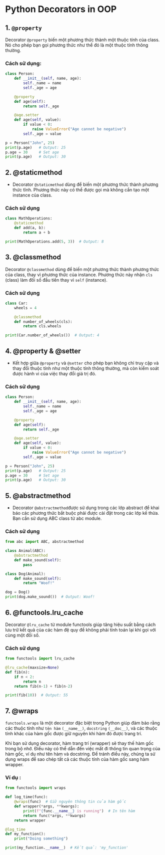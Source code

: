 # Python Decorators in OOP

## 1. **`@property`**

Decorator `@property` biến một phương thức thành một thuộc tính của class. Nó cho phép bạn gọi phương thức như thể đó là một thuộc tính thông thường.

### Cách sử dụng:
```python
class Person:
    def __init__(self, name, age):
        self._name = name
        self._age = age

    @property
    def age(self):
        return self._age

    @age.setter
    def age(self, value):
        if value < 0:
            raise ValueError("Age cannot be negative")
        self._age = value

p = Person("John", 25)
print(p.age)   # Output: 25
p.age = 30     # Set age
print(p.age)   # Output: 30
```
## 2. **@staticmethod**
- Decorator `@staticmethod` dùng để biến một phương thức thành phương thức tĩnh. Phương thức này có thể được gọi mà không cần tạo một instance của class.
### Cách sử dụng
```python
class MathOperations:
    @staticmethod
    def add(a, b):
        return a + b

print(MathOperations.add(5, 3))  # Output: 8
```
## 3. **@classmethod**
Decorator `@classmethod` dùng để biến một phương thức thành phương thức của class, thay vì phương thức của instance. Phương thức này nhận `cls` (class) làm đối số đầu tiên thay vì `self` (instance).
### Cách sử dụng
```python
class Car:
    wheels = 4

    @classmethod
    def number_of_wheels(cls):
        return cls.wheels

print(Car.number_of_wheels())  # Output: 4
```
## 4. **@property & @setter**
- Kết hợp giữa `@property` và `@setter` cho phép bạn không chỉ truy cập và thay đổi thuộc tính như một thuộc tính thông thường, mà còn kiểm soát được hành vi của việc thay đổi giá trị đó.
### Cách sử dụng
```python
class Person:
    def __init__(self, name, age):
        self._name = name
        self._age = age

    @property
    def age(self):
        return self._age

    @age.setter
    def age(self, value):
        if value < 0:
            raise ValueError("Age cannot be negative")
        self._age = value

p = Person("John", 25)
print(p.age)   # Output: 25
p.age = 30     # Set age
print(p.age)   # Output: 30
```
## 5. **@abstractmethod**
- Decorator `@abstractmethod`được sử dụng trong các lớp abstract để khai báo các phương thức bắt buộc phải được cài đặt trong các lớp kế thừa. Bạn cần sử dụng ABC class từ abc module.
### Cách sử dụng
```python
from abc import ABC, abstractmethod

class Animal(ABC):
    @abstractmethod
    def make_sound(self):
        pass

class Dog(Animal):
    def make_sound(self):
        return "Woof!"

dog = Dog()
print(dog.make_sound())  # Output: Woof!
```
## 6. **@functools.lru_cache**
Decorator `@lru_cache` từ module functools giúp tăng hiệu suất bằng cách lưu trữ kết quả của các hàm đệ quy để không phải tính toán lại khi gọi với cùng một đối số.
### Cách sử dụng
```python
from functools import lru_cache

@lru_cache(maxsize=None)
def fib(n):
    if n < 2:
        return n
    return fib(n-1) + fib(n-2)

print(fib(10))  # Output: 55
```
## 7. **@wraps**
`functools.wraps` là một decorator đặc biệt trong Python giúp đảm bảo rằng các thuộc tính như `tên hàm` `(__name__)`, `docstring` `(__doc__)`, và các thuộc tính khác của hàm gốc được giữ nguyên khi hàm đó được trang trí.

Khi bạn sử dụng decorator, hàm trang trí (wrapper) sẽ thay thế hàm gốc trong bộ nhớ. Điều này có thể dẫn đến việc mất đi thông tin quan trọng của hàm gốc, ví dụ như tên hàm và docstring. Để tránh điều này, chúng ta sử dụng wraps để sao chép tất cả các thuộc tính của hàm gốc sang hàm wrapper.
### Ví dụ :
```python
from functools import wraps

def log_time(func):
    @wraps(func)  # Giữ nguyên thông tin của hàm gốc
    def wrapper(*args, **kwargs):
        print(f"{func.__name__} is running")  # In tên hàm
        return func(*args, **kwargs)
    return wrapper

@log_time
def my_function():
    print("Doing something")

print(my_function.__name__)  # Kết quả: 'my_function'
```